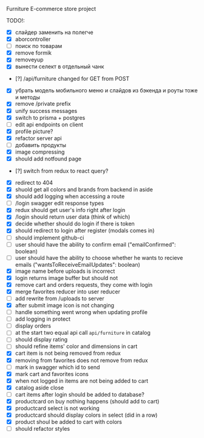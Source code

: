 Furniture E-commerce store project

TODO!: 
- [x] слайдер заменить на полегче    
- [x] aborcontroller    
- [ ] поиск по товарам    
- [x] remove formik    
- [x] removeyup    
- [x] вынести селект в отдельный чанк    
- [?] /api/furniture changed for GET from POST    
- [x] убpать модель мобильного меню и слайдов из бэкенда и роуты тоже и методы    
- [x] remove /private prefix     
- [x] unify success messages    
- [x] switch to prisma + postgres    
- [ ] edit api endpoints on client    
- [x] profile picture?    
- [x] refactor server api    
- [ ] добавить продукты    
- [x] image compressing    
- [x] should add notfound page    
- [?] switch from redux to react query?    
- [x] redirect to 404    
- [x] shuold get all colors and brands from backend in aside    
- [x] should add logging when accessing a route  
- [ ] /login swagger edit response types    
- [x] redux should get user's info right after login    
- [x] /login should return user data (think of which)    
- [x] decide whether should do login if there is token    
- [x] should redirect to login after register (modals comes in)    
- [ ] should implement github-ci    
- [ ] user should have the ability to confirm email ("emailConfirmed": boolean)
- [ ] user should have the ability to choose whether he wants to recieve emails	("wantsToReceiveEmailUpdates": boolean)
- [x] image name before uploads is incorrect
- [x] login returns image buffer but should not
- [x] remove cart and orders requests, they come with login
- [x] merge favorites reducer into user reducer
- [ ] add rewrite from /uploads to server
- [x] after submit image icon is not changing
- [ ] handle something went wrong when updating profile
- [ ] add logging in protect
- [ ] display orders
- [ ] at the start two equal api call `api/furniture` in catalog
- [ ] should display rating
- [ ] should refine items' color and dimensions in cart
- [x] cart item is not being removed from redux
- [x] removing from favorites does not remove from redux
- [ ] mark in swagger which id to send
- [x] mark cart and favorites icons
- [x] when not logged in items are not being added to cart 
- [x] catalog aside close
- [ ] cart items after login should be added to database?
- [x] productcard on buy nothing happens (should add to cart) 
- [x] productcard select is not working
- [x] productcard should display colors in select (did in a row)
- [x] product shoul be added to cart with colors
- [ ] should refactor styles